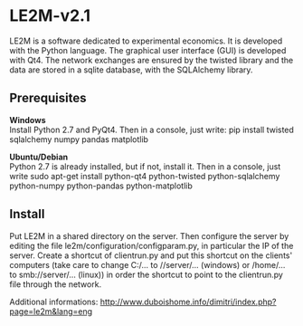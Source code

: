 # LE2M-v2.1

LE2M is a software dedicated to experimental economics. It is developed with the 
Python language. The graphical user interface (GUI) is developed with Qt4. 
The network exchanges are ensured by the twisted library and the data are 
stored in a sqlite database, with the SQLAlchemy library.  

## Prerequisites
__Windows__  
Install Python 2.7 and PyQt4. Then in a console, just write: pip install 
twisted sqlalchemy numpy pandas matplotlib  

__Ubuntu/Debian__  
Python 2.7 is already installed, but if not, install it. Then in a console, 
just write sudo apt-get install python-qt4 python-twisted python-sqlalchemy 
python-numpy python-pandas python-matplotlib

## Install  
Put LE2M in a shared directory on the server. Then configure the server by 
editing the file le2m/configuration/configparam.py, in particular the IP of 
the server. Create a shortcut of clientrun.py and put this shortcut on the 
clients' computers (take care to change C:/... to //server/...  (windows) 
or /home/... to smb://server/... (linux)) in order the shortcut to point to 
the clientrun.py file through the network.


Additional informations: 
http://www.duboishome.info/dimitri/index.php?page=le2m&lang=eng
